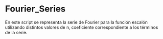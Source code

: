 # Fourier_Series

En este script se representa la serie de Fourier para la función escalón utilizando distintos valores de n, coeficiente correspondiente a los términos de la serie.  
